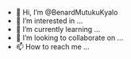 - 👋 Hi, I’m @BenardMutukuKyalo
- 👀 I’m interested in ...
- 🌱 I’m currently learning ...
- 💞️ I’m looking to collaborate on ...
- 📫 How to reach me ...

<!---
BenardMutukuKyalo/BenardMutukuKyalo is a ✨ special ✨ repository because its `README.md` (this file) appears on your GitHub profile.
You can click the Preview link to take a look at your changes.
--->
